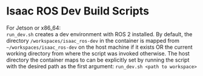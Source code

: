 # Isaac ROS Dev Build Scripts

For Jetson or x86_64:  
  `run_dev.sh` creates a dev environment with ROS 2 installed. By default, the directory `/workspaces/isaac_ros-dev` in the container is mapped from `~/workspaces/isaac_ros-dev` on the host machine if it exists OR the current working directory from where the script was invoked otherwise. The host directory the container maps to can be explicitly set by running the script with the desired path as the first argument:
  `run_dev.sh <path to workspace>`
